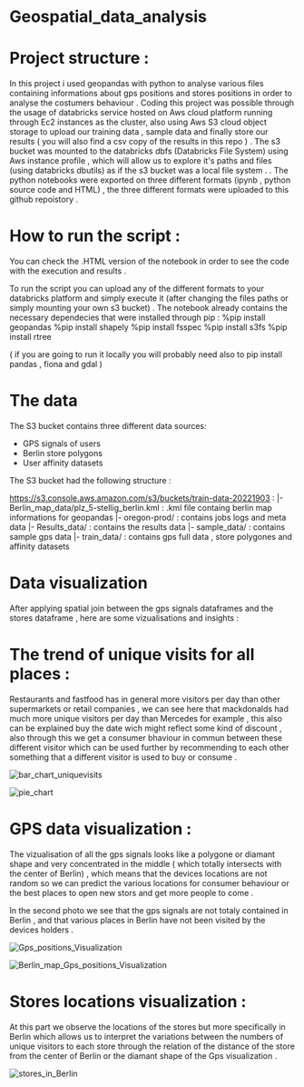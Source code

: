 # Geospatial_data_analysis

# Project structure :

In this project i used geopandas with python to analyse various files containing informations about gps positions and stores positions in order to analyse the costumers behaviour . Coding this project was possible through the usage of databricks service hosted on Aws cloud platform running through  Ec2 instances as the cluster, also using Aws S3 cloud object storage to upload our training data , sample data and finally store our results ( you will also find a csv copy of the results in this repo ) . The s3 bucket was mounted to the databricks dbfs (Databricks File System) using Aws instance profile , which will allow us to explore it's paths and files (using databricks dbutils) as if the s3 bucket was a local file system .    . 
The python notebooks were exported on three different formats (ipynb , python source code and HTML) , the three different formats were uploaded to this github repoistory .

# How to run the script : 

You can check the .HTML version of the notebook in order to see the code with the execution and results . 

To run the script you can upload any of the different formats to your databricks platform and simply execute it (after changing the files paths or simply mounting your own s3 bucket) . The notebook already contains the necessary dependecies that were installed through pip : 
%pip install geopandas
%pip install shapely
%pip install fsspec
%pip install s3fs
%pip install rtree

( if you are going to run it locally you will probably need also to pip install pandas , fiona and gdal )

# The data 
The S3 bucket contains three different data sources:
- GPS signals of users 
- Berlin store polygons
- User affinity datasets

The S3 bucket had the following structure :

https://s3.console.aws.amazon.com/s3/buckets/train-data-20221903 : 
                                                                |-Berlin_map_data/plz_5-stellig_berlin.kml  : .kml file containg berlin map informations for geopandas 
                                                                |- oregon-prod/ : contains jobs logs and meta data
                                                                |- Results_data/ : contains the results data 
                                                                |- sample_data/	: contains sample gps data
                                                                |- train_data/ : contains gps full data , store polygones and affinity datasets
                                                                
# Data visualization 

After applying spatial join between the gps signals dataframes and the stores dataframe , here are some vizualisations and insights : 

# The trend of unique visits for all places : 

Restaurants and fastfood has in general more visitors per day than other supermarkets or retail companies , we can see here that mackdonalds had much more unique visitors per day than Mercedes for example , this also can be explained buy the date wich might reflect some kind of discount , also through this we get a consumer bhaviour in commun between these different visitor which can be used further by recommending to each other something that a different visitor is used to buy or consume . 


![bar_chart_uniquevisits](https://user-images.githubusercontent.com/17991782/159183689-49205fe6-a3b8-44a2-9e4d-9022a3b83247.png)




![pie_chart](https://user-images.githubusercontent.com/17991782/159183882-4bcd40be-6be3-47f2-b1f7-3b791dcd7036.png)



# GPS data visualization : 

The vizualisation of all the gps signals looks like a polygone or diamant shape and very concentrated in the middle ( which totally intersects with the center of Berlin) , which means that the devices locations are not random so we can predict the various locations for consumer behaviour or the best places to open new stors and get more people to come .

In the second photo we see that the gps signals are not totaly contained in Berlin , and that various places in Berlin have not been visited by the devices holders .


![Gps_positions_Visualization](https://user-images.githubusercontent.com/17991782/159183907-48dfefac-b4c9-499b-a588-26cf7bc65daf.png)


![Berlin_map_Gps_positions_Visualization](https://user-images.githubusercontent.com/17991782/159184029-f1560412-774f-45ce-9214-b76228b3c6ef.png)


# Stores locations visualization : 

At this part we observe the locations of the stores but more specifically in Berlin which allows us to interpret the variations between the numbers of unique visitors to each store through the relation of the distance of the store from the center of Berlin or the diamant shape of the Gps visualization .





![stores_in_Berlin](https://user-images.githubusercontent.com/17991782/159184046-d4df9ba9-1d54-4e3f-a65b-b64393ff3cce.png)











